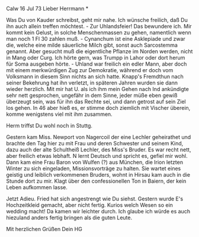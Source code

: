  Calw 16 Jul 73
Lieber Herrmann <Mogl>*

Was Du von Kauder schreibst, geht mir nahe. Ich wünsche freilich, daß Du ihn auch allein treffen möchtest. - Zur Uhlandsfeier! Das bewundere ich. Mir kommt kein Gelust, in solche Menschenmassen zu gehen, namentlich wenn man noch 1 Fl 30 zahlen muß. - Cynanchum ist eine Asklepiade und zwar die, welche eine milde säuerliche Milch gibt, sonst auch Sarcostemma genannt. Aber gesucht muß die eigentliche Pflanze im Norden werden, nicht in Mang oder Curg. Ich hörte gern, was Trumpp in Lahor oder dort herum für Soma ausgeben hörte. - Uhland war freilich ein edler Mann, aber doch mit einem merkwürdigen Zug zur Demokratie, während er doch vom Volksmann in diesem Sinn nichts an sich hatte. Knapp's Fremdthun nach seiner Bekehrung hat ihn verletzt, in späteren Jahren wurden sie dann wieder herzlich. Mit mir hat U. als ich ihm mein Gehen nach Ind ankündigte sehr nett gesprochen, ungefähr in dem Sinne, jeder müße eben gewiß überzeugt sein, was für ihn das Rechte sei, und dann getrost auf sein Ziel los gehen. In 46 aber hieß es, er stimme doch ziemlich mit Vischer überein, komme wenigstens viel mit ihm zusammen.

Herm triffst Du wohl noch in Stuttg.

Gestern kam Miss. Newport von Nagercoil der eine Lechler geheirathet und brachte den Tag hier zu mit Frau und deren Schwester und seinem Kind, dazu auch der alte Schultheiß Lechler, des Miss's Bruder. Es war recht nett, aber freilich etwas lebhaft. N lernt Deutsch und spricht es, gefiel mir wohl. Dann kam eine Frau Baron von Wulfen (?) aus München, die Irion letzten Winter zu sich eingeladen, Missionsvorträge zu halten. Sie wartet eines geistig und leiblich verkommenen Bruders, wohnt in Hirsau kam auch in die Stunde dort zu mir. Klagt über den confessionellen Ton in Baiern, der kein Leben aufkommen lasse.

Jetzt Adieu. Fried hat sich angestrengt wie Du siehst. Gestern wurde E's Hochzeitkleid gemacht, aber nicht fertig. Kurios welch Wesen so ein wedding macht! Da kamen wir leichter durch. Ich glaube ich würde es auch hiezuland anders fertig bringen als die guten Leute.

 Mit herzlichen Grüßen Dein HG
